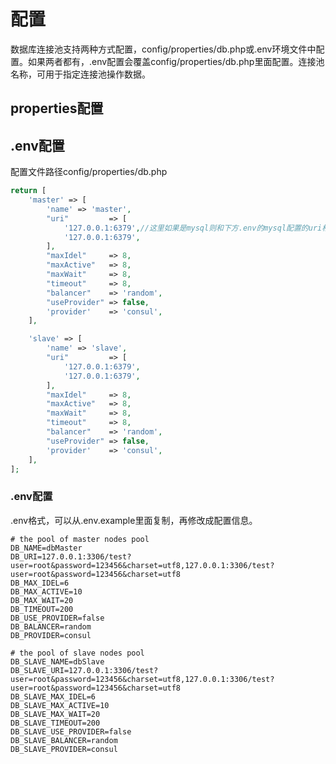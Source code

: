 # 配置

数据库连接池支持两种方式配置，config/properties/db.php或.env环境文件中配置。如果两者都有，.env配置会覆盖config/properties/db.php里面配置。连接池名称，可用于指定连接池操作数据。

## properties配置

## .env配置

配置文件路径config/properties/db.php

```php
return [
    'master' => [
        'name' => 'master',
        "uri"         => [
            '127.0.0.1:6379',//这里如果是mysql则和下方.env的mysql配置的uri格式相同即可
            '127.0.0.1:6379',
        ],
        "maxIdel"     => 8,
        "maxActive"   => 8,
        "maxWait"     => 8,
        "timeout"     => 8,
        "balancer"    => 'random',
        "useProvider" => false,
        'provider'    => 'consul',
    ],

    'slave' => [
        'name' => 'slave',
        "uri"         => [
            '127.0.0.1:6379',
            '127.0.0.1:6379',
        ],
        "maxIdel"     => 8,
        "maxActive"   => 8,
        "maxWait"     => 8,
        "timeout"     => 8,
        "balancer"    => 'random',
        "useProvider" => false,
        'provider'    => 'consul',
    ],
];
```

### .env配置

.env格式，可以从.env.example里面复制，再修改成配置信息。

```
# the pool of master nodes pool
DB_NAME=dbMaster
DB_URI=127.0.0.1:3306/test?user=root&password=123456&charset=utf8,127.0.0.1:3306/test?user=root&password=123456&charset=utf8
DB_MAX_IDEL=6
DB_MAX_ACTIVE=10
DB_MAX_WAIT=20
DB_TIMEOUT=200
DB_USE_PROVIDER=false
DB_BALANCER=random
DB_PROVIDER=consul

# the pool of slave nodes pool
DB_SLAVE_NAME=dbSlave
DB_SLAVE_URI=127.0.0.1:3306/test?user=root&password=123456&charset=utf8,127.0.0.1:3306/test?user=root&password=123456&charset=utf8
DB_SLAVE_MAX_IDEL=6
DB_SLAVE_MAX_ACTIVE=10
DB_SLAVE_MAX_WAIT=20
DB_SLAVE_TIMEOUT=200
DB_SLAVE_USE_PROVIDER=false
DB_SLAVE_BALANCER=random
DB_SLAVE_PROVIDER=consul
```



